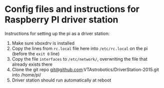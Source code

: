 # Config files and instructions for Raspberry PI driver station

Instructions for setting up the pi as a driver station:
1. Make sure xboxdrv is installed
2. Copy the lines from `rc.local` file here into `/etc/rc.local` on the pi (before the `exit 0` line)
3. Copy the file `interfaces` to `/etc/network/`, overwriting the file that already exists there
4. Clone the git repo git@github.com:VTAstrobotics/DriverStation-2015.git into /home/pi/
5. Driver station should run automatically at reboot
